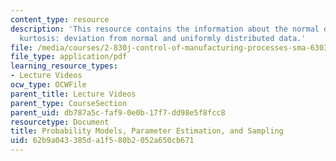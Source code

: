```yaml
---
content_type: resource
description: 'This resource contains the information about the normal distribution,
  kurtosis: deviation from normal and uniformly distributed data.'
file: /media/courses/2-830j-control-of-manufacturing-processes-sma-6303-spring-2008/62b9a043385da1f580b2052a650cb671_lecture5.pdf
file_type: application/pdf
learning_resource_types:
- Lecture Videos
ocw_type: OCWFile
parent_title: Lecture Videos
parent_type: CourseSection
parent_uid: db787a5c-faf9-0e0b-17f7-dd98e5f8fcc8
resourcetype: Document
title: Probability Models, Parameter Estimation, and Sampling
uid: 62b9a043-385d-a1f5-80b2-052a650cb671
---
```

